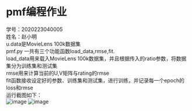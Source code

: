 # pmf编程作业
学号：2020223040005<br>
姓名：赵小明<br>
u.data是MovieLens 100k数据集<br>
pmf.py 一共有三个功能函数load_data,rmse,fit.<br>
load_data用来载入MovieLens 100k数据集，并且根据传入的ratio参数，将数据集分为训练集和测试集<br>
rmse用来计算当前的U,V矩阵与rating的rmse<br>
fit函数接收设定好的参数、训练集和测试集，进行训练，并记录每一个epoch的loss和rmse<br>
运行截图如下：<br>
![image](https://user-images.githubusercontent.com/34116348/114387369-eef71e80-9bc4-11eb-84f5-f6ea22893959.png)
![image](https://user-images.githubusercontent.com/34116348/114387397-f61e2c80-9bc4-11eb-91d0-f86e60ec930f.png)

